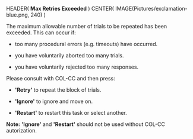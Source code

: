 HEADER( __Max Retries Exceeded__ )
CENTER( IMAGE(Pictures/exclamation-blue.png, 240) )
 
The maximum allowable number of trials to be repeated has been exceeded.
This can occur if:

- too many procedural errors (e.g. timeouts) have occurred. 

- you have voluntarily aborted too many trials.

- you have voluntarily rejected too many responses.

 Please consult with COL-CC and then press:

 - __'Retry'__ to repeat the block of trials.

 - __'Ignore'__ to ignore and move on.

 - __'Restart'__ to restart this task or select another.

 __Note:__ __'Ignore'__ and __'Restart'__ should not be used without COL-CC autorization.